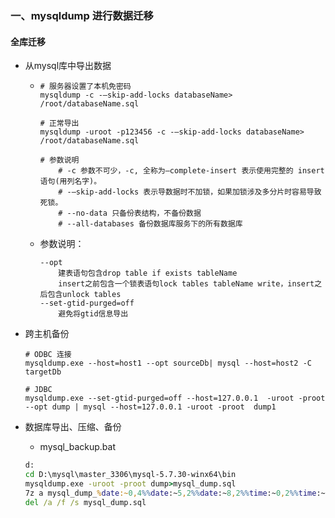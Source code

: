 ### 一、mysqldump 进行数据迁移

#### 全库迁移

- 从mysql库中导出数据

  - ```mysql
    # 服务器设置了本机免密码
    mysqldump -c -–skip-add-locks databaseName> /root/databaseName.sql
    
    # 正常导出
    mysqldump -uroot -p123456 -c -–skip-add-locks databaseName> /root/databaseName.sql
    
    # 参数说明
    	# -c 参数不可少，-c, 全称为–complete-insert 表示使用完整的 insert 语句(用列名字)。
    	# -–skip-add-locks 表示导数据时不加锁，如果加锁涉及多分片时容易导致死锁。
    	# --no-data 只备份表结构，不备份数据
    	# --all-databases 备份数据库服务下的所有数据库
    ```

  - 参数说明：

    ```
    --opt 
     	建表语句包含drop table if exists tableName
     	insert之前包含一个锁表语句lock tables tableName write，insert之后包含unlock tables
    --set-gtid-purged=off
    	避免将gtid信息导出
    ```

    

- 跨主机备份

  ```mysql
  # ODBC 连接
  mysqldump.exe --host=host1 --opt sourceDb| mysql --host=host2 -C targetDb
  
  # JDBC
  mysqldump.exe --set-gtid-purged=off --host=127.0.0.1  -uroot -proot --opt dump | mysql --host=127.0.0.1 -uroot -proot  dump1
  ```

  

- 数据库导出、压缩、备份

  - mysql_backup.bat

  ```bat
  d:
  cd D:\mysql\master_3306\mysql-5.7.30-winx64\bin
  mysqldump.exe -uroot -proot dump>mysql_dump.sql
  7z a mysql_dump_%date:~0,4%%date:~5,2%%date:~8,2%%time:~0,2%%time:~3,2%%time:~6,2%.7z mysql_dump.sql
  del /a /f /s mysql_dump.sql
  ```

  




